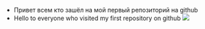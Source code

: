 - Привет всем кто зашёл на мой первый репозиторий на github
- Hello to everyone who visited my first repository on github
![](https://komarev.com/ghpvc/?username=your-github-username)
